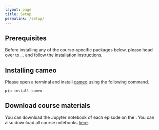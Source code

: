 ```yaml
---
layout: page
title: Setup
permalink: /setup/
---
```


## Prerequisites

Before installing any of the course-specific packages below, please head over to [...](http://example.com) and
follow the installation instructions.

## Installing cameo

Please open a terminal and install [cameo](http://cameo.bio) using the following command.

`pip install cameo`

## Download course materials

You can download the Jupyter notebook of each episode on the . You can also download
all course notebooks [here](https://github.com/biosustain/cell-factory-design-course).
